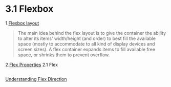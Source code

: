 # 3.1 Flexbox


1.[Flexbox layout](https://css-tricks.com/snippets/css/a-guide-to-flexbox/)
  >The main idea behind the flex layout is to give the container the ability to alter its items' width/height (and order) to best fill the available space (mostly to accommodate to all kind of display devices and screen sizes). A flex container expands items to fill available free space, or shrinks them to prevent overflow.


2.[Flex Properties](https://facebook.github.io/react-native/docs/flexbox.html#content)
 2.1 Flex
 ```
 
 ```
[Understanding Flex Direction](http://www.standardista.com/understanding-flex-direction/)

